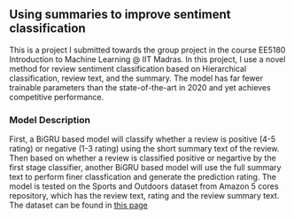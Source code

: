 ## Using summaries to improve sentiment classification

This is a project I submitted towards the group project in the course EE5180 Introduction to Machine Learning @ IIT Madras. In this project, I use a novel method for review sentiment classification based on Hierarchical classification, review text, and the summary. The model has far fewer trainable parameters than the state-of-the-art in 2020 and yet achieves competitive performance.

### Model Description

First, a BiGRU based model will classify whether a review is positive (4-5 rating) or negative (1-3 rating) using the short summary text of the review. Then based on whether a review is classified positive or negartive by the first stage classifier, another BiGRU based model will use the full summary text to perform finer classfication and generate the prediction rating. The model is tested on the Sports and Outdoors dataset from Amazon 5 cores repository, which has the review text, rating and the review summary text. The dataset can be found in [this page](https://nijianmo.github.io/amazon/index.html)
